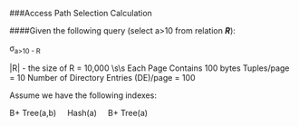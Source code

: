 ###Access Path Selection Calculation

####Given the following query (select a>10 from relation ***R***):

σ<sub>a>10 - R

|R| - the size of R = 10,000 \s\s
Each Page Contains 100 bytes
Tuples/page = 10
Number of Directory Entries (DE)/page = 100





Assume we have the following indexes:

B+ Tree(a,b)&nbsp;&nbsp;&nbsp;&nbsp; Hash(a)&nbsp;&nbsp;&nbsp;&nbsp; B+ Tree(a)






